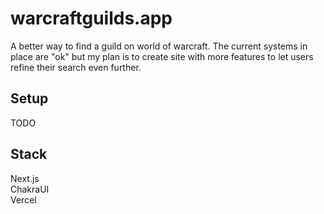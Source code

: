 # warcraftguilds.app

A better way to find a guild on world of warcraft. The current systems in place are "ok" but my plan is to create site with more features to let users refine their search even further.

## Setup

TODO

## Stack

Next.js  
ChakraUI  
Vercel
